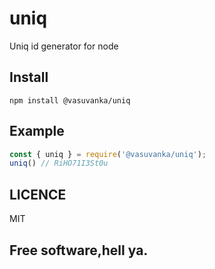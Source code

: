 # uniq
Uniq id generator for node

## Install

```
npm install @vasuvanka/uniq
```

## Example

```js
const { uniq } = require('@vasuvanka/uniq');
uniq() // RiHO71I3St0u

```
## LICENCE
MIT

## Free software,hell ya.